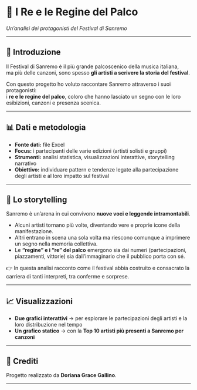 # 👑 I Re e le Regine del Palco  
_Un’analisi dei protagonisti del Festival di Sanremo_

---

## 🎤 Introduzione
Il Festival di Sanremo è il più grande palcoscenico della musica italiana,  
ma più delle canzoni, sono spesso **gli artisti a scrivere la storia del festival**.  

Con questo progetto ho voluto raccontare Sanremo attraverso i suoi protagonisti:  
i **re e le regine del palco**, coloro che hanno lasciato un segno con le loro esibizioni, canzoni e presenza scenica.  

---

## 📊 Dati e metodologia
- **Fonte dati:** file Excel  
- **Focus:** i partecipanti delle varie edizioni (artisti solisti e gruppi)  
- **Strumenti:** analisi statistica, visualizzazioni interattive, storytelling narrativo  
- **Obiettivo:** individuare pattern e tendenze legate alla partecipazione degli artisti e al loro impatto sul festival  

---

## 🌟 Lo storytelling
Sanremo è un’arena in cui convivono **nuove voci e leggende intramontabili**.  

- Alcuni artisti tornano più volte, diventando vere e proprie icone della manifestazione.  
- Altri entrano in scena una sola volta ma riescono comunque a imprimere un segno nella memoria collettiva.  
- Le **“regine” e i “re” del palco** emergono sia dai numeri (partecipazioni, piazzamenti, vittorie) sia dall’immaginario che il pubblico porta con sé.  

👉 In questa analisi racconto come il festival abbia costruito e consacrato la carriera di tanti interpreti, tra conferme e sorprese.  

---

## 📈 Visualizzazioni
- **Due grafici interattivi** → per esplorare le partecipazioni degli artisti e la loro distribuzione nel tempo  
- **Un grafico statico** → con la **Top 10 artisti più presenti a Sanremo per canzoni**  

---


## 📌 Crediti
Progetto realizzato da **Doriana Grace Gallino**.  

---
